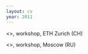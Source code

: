 ```yaml
---
layout: cv
year: 2011
---
```


<<Articulating Urban Complexities>>, workshop, ETH Zurich (CH)

<<Articulating Urban Complexities>>, workshop, Moscow (RU)





